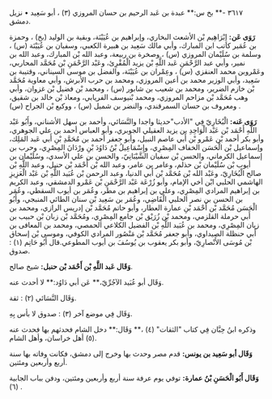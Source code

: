 ٣٦١٧ -** بخ س:** عبدة بن عَبد الرحيم بن حسان المروزي (٣) ، أبو سَعِيد • نزيل دمشق.

**رَوَى عَن:** إِبْرَاهِيم بْن الأشعث البخاري، وإبراهيم بن عُيَيْنَة، وبقية بن الوليد (بخ) ، وحمزة بن عُمَير كاتب ابن المبارك، وأبي مالك سَعِيد بن هبيرة الكعبي، وسفيان بن عُيَيْنَة (س) ، وسلمة بن سُلَيْمان المروزي (س) ، وصخرة بن ربيعة، وعبد الله بْن المبارك، وعبد الله بن نمير، وأبي عبد الرَّحْمَنِ عَبد اللَّهِ بْن يزيد الْمُقْرِئ، وعَبْد الرَّحْمَنِ بْن مُحَمَّد المحاربي، وعَمْروبن محمد العنقزي (س) ، وعِمْران بن عُيَيْنَة، والفضل بن موسى السيناني، وقتيبة بن سَعِيد، وأبي الوزير محمد بن أعين المروزي، ومحمد بن حرب الأبرش، وأبي معاوية مُحَمَّد بْن خازم الضرير، ومحمد بن شعيب بن شابور (س) ، ومحمد بْن فضيل بْن غزوان، وأبي وهب مُحَمَّد بْن مزاحم المروزي، ومحمد بْنيوسف الفريابي، ومعاذ بْن خالد بن شقيق، ومعروف بن حسان السمرقندي، والنضر بن شميل (س) ، ووكيع بْن الجراح (س) .

**رَوَى عَنه:** الْبُخَارِيّ فِي "الأدب"حديثا واجدا والنَّسَائي، وأحمد بن سهل الأشناني، وأَبُو عَبْد اللَّهِ أَحْمَد بْن عَبْد الْوَاحِدِ بن يزيد العقيلي الجوبري، وأبو العباس أحمد بن علي الجوهري، وأبو بكر أحمد بْن عَمْرو بْن أَبي عاصم النبيل، وأبو جعفر أحمد بن مُحَمَّدِ بْنِ أَبي عَبد المَلِك، وإسماعيل بْن الْحَسَن الخفاف المِصْرِي، وإِسْمَاعِيلُ بْنُ دَاوُدَ بْنِ ورْدَانَ المِصْرِي، وحرب بن إسماعيل الكرماني، والحسن بْن سفيان الشَّيْبَانِيّ، والحسن بن علي الأسدي، وسُلَيْمان بن أيوب بْن سُلَيْمان بْن حذلم، وعامر بن عامر، وعبد الله بْن أَحْمَد بْن حنبل، وعبد اللَّهِ بْن صالح الْبُخَارِيّ، وعَبْد الله بْن مُحَمَّد بْن أَبي الدنيا، وعبد الرحمن بْن عُبَيد اللَّهِ بْن عَبْد الْعَزِيزِ الهاشمي الحلبي ابْن أخي الإمام، وأبو زُرْعَة عَبْد الرَّحْمَنِ بْن عَمْرو الدمشقي، وعبد الكريم بن إبراهيم المرادي المِصْرِي، وعلي بن إبراهيم بن مطر، وعُمَر بن أيوب السقطي، وعُمَر بن الحسن بن نصر الحلبي الْقَاضِي، وعُمَر بن سَعِيد بْن سنان الطائي المنبجي، وأَبُو الْحَسَن مُحَمَّد بْن أَحْمَد بْنِ عمارة العطار، وأبو حاتم مُحَمَّد بْن إدريس الرازي، ومحمد بن أَبي حرملة القلزمي، ومحمد بْن زُرَيْق بْن جامع المِصْرِي، ومُحَمَّد بْن زبان بْن حبيب بن زبان المِصْرِي، ومحمد بن عُبَيد اللَّهِ بْن الفضيل الكلاعي الحمصي، ومحمد بن المعافى بن أَبي حنظلة الصيداوي، وأبو جعفر مُحَمَّد بْن مَنْصُور المرادي الكوفي، وموسى بْن إسحاق بْن مُوسَى الأَنْصارِيّ، وأبو بكر يعقوب بن يُوسُفَ بن أيوب المطوعي.قال أَبُو حَاتِم (١) : صدوق.

**وَقَال عَبد اللَّهِ بْن أَحْمَد بْن حنبل:** شيخ صالح.

وَقَال أبو عُبَيد الآجُرِّيّ،** عَن أبي دَاوُد:** لا أحدث عنه.

وَقَال النَّسَائي (٢) : ثقة.

وَقَال فِي موضع آخر (٣) : صدوق لا بأس بِهِ.

وذكره ابنُ حِبَّان فِي كتاب "الثقات" (٤) ،** وَقَال:** دخل الشام فحدثهم بها فحدث عنه (٥) أهل خراسان، وأهل الشام.

**وَقَال أبو سَعِيد بن يونس:** قدم مصر وحدث بها وخرج إلى دمشق، فكانت وفاته بها سنة أربع وأربعين ومئتين.

**وَقَال أَبُو الْحَسَنِ بْنُ عمارة:** توفي يوم عرفة سنة أربع وأربعين ومئتين، ودفن بباب الجابية (٦) .